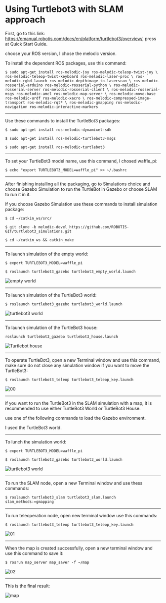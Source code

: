 # Using Turtlebot3 with SLAM approach

First, go to this link: https://emanual.robotis.com/docs/en/platform/turtlebot3/overview/, press at Quick Start Guide.

choose your ROS version, I chose the melodic version.

To install the dependent ROS packages, use this command:

`$ sudo apt-get install ros-melodic-joy ros-melodic-teleop-twist-joy \
  ros-melodic-teleop-twist-keyboard ros-melodic-laser-proc \
  ros-melodic-rgbd-launch ros-melodic-depthimage-to-laserscan \
  ros-melodic-rosserial-arduino ros-melodic-rosserial-python \
  ros-melodic-rosserial-server ros-melodic-rosserial-client \
  ros-melodic-rosserial-msgs ros-melodic-amcl ros-melodic-map-server \
  ros-melodic-move-base ros-melodic-urdf ros-melodic-xacro \
  ros-melodic-compressed-image-transport ros-melodic-rqt* \
  ros-melodic-gmapping ros-melodic-navigation ros-melodic-interactive-markers`
  
_______________________________________________________________
  
 Use these commands to install the TurtleBot3 packages:
  
`$ sudo apt-get install ros-melodic-dynamixel-sdk`

`$ sudo apt-get install ros-melodic-turtlebot3-msgs`

`$ sudo apt-get install ros-melodic-turtlebot3`

_______________________________________________________________

To set your TurtleBot3 model name, use this command, I chosed waffle_pi:

`$ echo "export TURTLEBOT3_MODEL=waffle_pi" >> ~/.bashrc`

_______________________________________________________________

After finishing installing all the packaging, go to Simulations choice and choose Gazebo Simulation to run the TurtleBot in Gazebo or choose SLAM to run it in it.

If you choose Gazebo Simulation use these commands to install simulation package:

`$ cd ~/catkin_ws/src/`

`$ git clone -b melodic-devel https://github.com/ROBOTIS-GIT/turtlebot3_simulations.git`

`$ cd ~/catkin_ws && catkin_make`

_______________________________________________________________

To launch simulation of the empty world:

`$ export TURTLEBOT3_MODEL=waffle_pi`

`$ roslaunch turtlebot3_gazebo turtlebot3_empty_world.launch`

![empty world](https://user-images.githubusercontent.com/71232960/125146377-2e82c780-e12e-11eb-9f9d-3a0104ec8b75.png)

_______________________________________________________________

To launch simulation of the TurtleBot3 world:

`$ roslaunch turtlebot3_gazebo turtlebot3_world.launch`

![turtlebot3 world](https://user-images.githubusercontent.com/71232960/125146454-8c171400-e12e-11eb-912b-527656dceff2.png)

_______________________________________________________________


To launch simulation of the TurtleBot3 house:

`roslaunch turtlebot3_gazebo turtlebot3_house.launch`

![Turtlebot house](https://user-images.githubusercontent.com/71232960/125146523-dd270800-e12e-11eb-8b6f-d9af5beba931.png)

_______________________________________________________________

To operate TurtleBot3, open a new Terminal window and use this command, make sure do not close any simulation window if you want to move the TurtleBot3:

`$ roslaunch turtlebot3_teleop turtlebot3_teleop_key.launch`

![00](https://user-images.githubusercontent.com/71232960/125148669-b4a60a80-e13c-11eb-92b0-47d9d2ddecbb.png)

_______________________________________________________________

if you want to run the TurtleBot3 in the SLAM simulation with a map, it is recommended to use either TurtleBot3 World or TurtleBot3 House.

use one of the following commands to load the Gazebo environment.

I used the TurtleBot3 world.
_______________________________________________________________

To lunch the simulation world:

`$ export TURTLEBOT3_MODEL=waffle_pi`

`$ roslaunch turtlebot3_gazebo turtlebot3_world.launch`

![turtlebot3 world](https://user-images.githubusercontent.com/71232960/125146962-63dce480-e131-11eb-93b9-a852d6525f62.png)

_______________________________________________________________

To run the SLAM node, open a new Terminal window and use thess commands:

`$ roslaunch turtlebot3_slam turtlebot3_slam.launch slam_methods:=gmapping`

_______________________________________________________________

To run teleoperation node, open new terminal window use this commands:

`$ roslaunch turtlebot3_teleop turtlebot3_teleop_key.launch`

![01](https://user-images.githubusercontent.com/71232960/125147185-6e4bae00-e132-11eb-9bf5-c64a5fca2c9b.png)

_______________________________________________________________

When the map is created successfully, open a new terminal window and use this command to save it:

`$ rosrun map_server map_saver -f ~/map`

![02](https://user-images.githubusercontent.com/71232960/125147433-ed8db180-e133-11eb-8c9f-67601b13c588.png)

_______________________________________________________________

This is the final result:

![map](https://user-images.githubusercontent.com/71232960/125147434-eebede80-e133-11eb-9b1d-7eee6740a81a.png)
